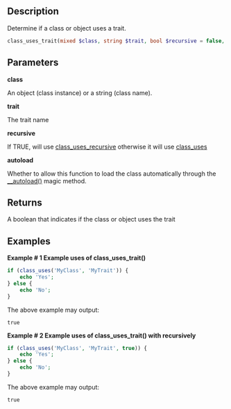 ## Description

Determine if a class or object uses a trait.

```php
class_uses_trait(mixed $class, string $trait, bool $recursive = false, bool $autoload = true): array
```

## Parameters

**class**

An object (class instance) or a string (class name).

**trait**

The trait name

**recursive**

If TRUE, will use [class_uses_recursive](documentation/class_uses_recursive.md) otherwise it will use [class_uses](https://www.php.net/manual/en/function.class-uses.php)

**autoload**

Whether to allow this function to load the class automatically through the [__autoload()](https://www.php.net/manual/en/function.autoload.php) magic method.


## Returns

A boolean that indicates if the class or object uses the trait

## Examples

**Example # 1 Example uses of class_uses_trait()**

```php
if (class_uses('MyClass', 'MyTrait')) {
    echo 'Yes';
} else {
    echo 'No';
}
```

The above example may output:

```
true
```

**Example # 2 Example uses of class_uses_trait() with recursively**

```php
if (class_uses('MyClass', 'MyTrait', true)) {
    echo 'Yes';
} else {
    echo 'No';
}
```

The above example may output:

```
true
```